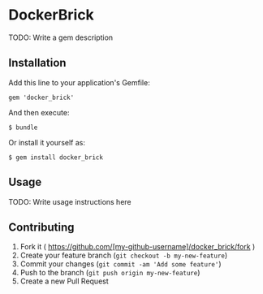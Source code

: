 # DockerBrick

TODO: Write a gem description

## Installation

Add this line to your application's Gemfile:

    gem 'docker_brick'

And then execute:

    $ bundle

Or install it yourself as:

    $ gem install docker_brick

## Usage

TODO: Write usage instructions here

## Contributing

1. Fork it ( https://github.com/[my-github-username]/docker_brick/fork )
2. Create your feature branch (`git checkout -b my-new-feature`)
3. Commit your changes (`git commit -am 'Add some feature'`)
4. Push to the branch (`git push origin my-new-feature`)
5. Create a new Pull Request
